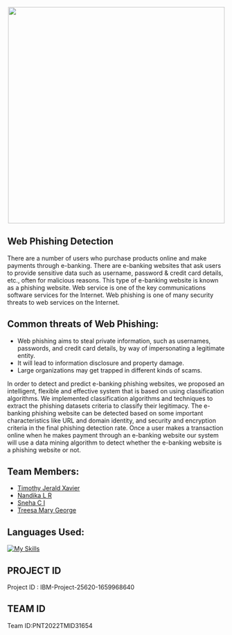 <p align="center"><img src="https://quantumpc.com/wp-content/uploads/sites/109/2021/12/bigstock-Data-Phishing-Hacker-Attack-t-319270852.jpg" width="500px">

## Web Phishing Detection
There are a number of users who purchase products online and make payments through e-banking. There are e-banking websites that ask users to provide sensitive data such as username, password & credit card details, etc., often for malicious reasons. This type of e-banking website is known as a phishing website. Web service is one of the key communications software services for the Internet. Web phishing is one of many security threats to web services on the Internet. 

## Common threats of Web Phishing:
- Web phishing aims to steal private information, such as usernames, passwords, and credit card details, by way of impersonating a legitimate entity.
- It will lead to information disclosure and property damage.
- Large organizations may get trapped in different kinds of scams.

In order to detect and predict e-banking phishing websites, we proposed an intelligent, flexible and effective system that is based on using classification algorithms.  We implemented classification algorithms and techniques to extract the phishing datasets criteria to classify their legitimacy. The e-banking phishing website can be detected based on some important characteristics like URL and domain identity, and security and encryption criteria in the final phishing detection rate. Once a user makes a transaction online when he makes payment through an e-banking website our system will use a data mining algorithm to detect whether the e-banking website is a phishing website or not.

## Team Members:
- <a href="https://github.com/Timothy025">Timothy Jerald Xavier</a>
- <a href="https://github.com/nandikaloganathan">Nandika L R</a>
- <a href="https://github.com/snehaci">Sneha C I</a>
- <a href="https://github.com/treesamarygeorge">Treesa Mary George </a>

## Languages Used:
[![My Skills](https://skillicons.dev/icons?i=html,css,python,mongodb&perline=10)](https://skillicons.dev)

## PROJECT ID
Project ID : IBM-Project-25620-1659968640

## TEAM ID
Team ID:PNT2022TMID31654
